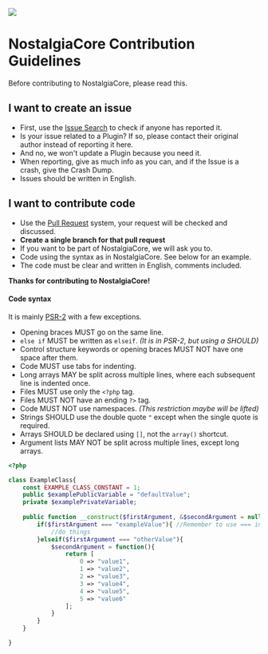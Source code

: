![](http://owouwu.ru/favicon.png)

# NostalgiaCore Contribution Guidelines

Before contributing to NostalgiaCore, please read this.

## I want to create an issue
* First, use the [Issue Search](https://github.com/kotyaralih/NostalgiaCore/search?ref=cmdform&type=Issues) to check if anyone has reported it.
* Is your issue related to a Plugin? If so, please contact their original author instead of reporting it here.
* And no, we won't update a Plugin because you need it.
* When reporting, give as much info as you can, and if the Issue is a crash, give the Crash Dump.
* Issues should be written in English.

## I want to contribute code
* Use the [Pull Request](https://github.com/kotyaralih/NostalgiaCore/pull/new) system, your request will be checked and discussed.
* __Create a single branch for that pull request__
* If you want to be part of NostalgiaCore, we will ask you to.
* Code using the syntax as in NostalgiaCore. See below for an example.
* The code must be clear and written in English, comments included.


__Thanks for contributing to NostalgiaCore!__




#### Code syntax

It is mainly [PSR-2](https://github.com/php-fig/fig-standards/blob/master/accepted/PSR-1-basic-coding-standard.md) with a few exceptions.
* Opening braces MUST go on the same line.
* `else if` MUST be written as `elseif`. _(It is in PSR-2, but using a SHOULD)_
* Control structure keywords or opening braces MUST NOT have one space after them.
* Code MUST use tabs for indenting.
* Long arrays MAY be split across multiple lines, where each subsequent line is indented once. 
* Files MUST use only the `<?php` tag.
* Files MUST NOT have an ending `?>` tag.
* Code MUST NOT use namespaces. _(This restriction maybe will be lifted)_
* Strings SHOULD use the double quote `"` except when the single quote is required.
* Arrays SHOULD be declared using `[]`, not the `array()` shortcut.
* Argument lists MAY NOT be split across multiple lines, except long arrays.

```php
<?php 

class ExampleClass{
	const EXAMPLE_CLASS_CONSTANT = 1;
	public $examplePublicVariable = "defaultValue";
	private $examplePrivateVariable;
	
	public function __construct($firstArgument, &$secondArgument = null){
		if($firstArgument === "exampleValue"){ //Remember to use === instead == when possible
			//do things
		}elseif($firstArgument === "otherValue"){
			$secondArgument = function(){
				return [
					0 => "value1",
					1 => "value2",
					2 => "value3",
					3 => "value4",
					4 => "value5",
					5 => "value6"
				];
			}
		}
	}

}
```
